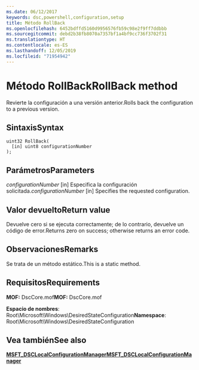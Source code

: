 ```yaml
---
ms.date: 06/12/2017
keywords: dsc,powershell,configuration,setup
title: Método RollBack
ms.openlocfilehash: 6452bdffd5160d9956576fb59c98e2f9ff7ddbbb
ms.sourcegitcommit: debd2b38fb8070a7357bf1a4bf9cc736f3702f31
ms.translationtype: HT
ms.contentlocale: es-ES
ms.lasthandoff: 12/05/2019
ms.locfileid: "71954942"
---
```

# <a name="rollback-method"></a><span data-ttu-id="8f8bf-103">Método RollBack</span><span class="sxs-lookup"><span data-stu-id="8f8bf-103">RollBack method</span></span>

<span data-ttu-id="8f8bf-104">Revierte la configuración a una versión anterior.</span><span class="sxs-lookup"><span data-stu-id="8f8bf-104">Rolls back the configuration to a previous version.</span></span>

## <a name="syntax"></a><span data-ttu-id="8f8bf-105">Sintaxis</span><span class="sxs-lookup"><span data-stu-id="8f8bf-105">Syntax</span></span>

```mof
uint32 RollBack(
  [in] uint8 configurationNumber
);
```

## <a name="parameters"></a><span data-ttu-id="8f8bf-106">Parámetros</span><span class="sxs-lookup"><span data-stu-id="8f8bf-106">Parameters</span></span>

<span data-ttu-id="8f8bf-107">*configurationNumber* \[in\] Especifica la configuración solicitada.</span><span class="sxs-lookup"><span data-stu-id="8f8bf-107">*configurationNumber* \[in\] Specifies the requested configuration.</span></span>

## <a name="return-value"></a><span data-ttu-id="8f8bf-108">Valor devuelto</span><span class="sxs-lookup"><span data-stu-id="8f8bf-108">Return value</span></span>

<span data-ttu-id="8f8bf-109">Devuelve cero si se ejecuta correctamente; de lo contrario, devuelve un código de error.</span><span class="sxs-lookup"><span data-stu-id="8f8bf-109">Returns zero on success; otherwise returns an error code.</span></span>

## <a name="remarks"></a><span data-ttu-id="8f8bf-110">Observaciones</span><span class="sxs-lookup"><span data-stu-id="8f8bf-110">Remarks</span></span>

<span data-ttu-id="8f8bf-111">Se trata de un método estático.</span><span class="sxs-lookup"><span data-stu-id="8f8bf-111">This is a static method.</span></span>

## <a name="requirements"></a><span data-ttu-id="8f8bf-112">Requisitos</span><span class="sxs-lookup"><span data-stu-id="8f8bf-112">Requirements</span></span>

<span data-ttu-id="8f8bf-113">**MOF:** DscCore.mof</span><span class="sxs-lookup"><span data-stu-id="8f8bf-113">**MOF:** DscCore.mof</span></span>

<span data-ttu-id="8f8bf-114">**Espacio de nombres**: Root\Microsoft\Windows\DesiredStateConfiguration</span><span class="sxs-lookup"><span data-stu-id="8f8bf-114">**Namespace**: Root\Microsoft\Windows\DesiredStateConfiguration</span></span>

## <a name="see-also"></a><span data-ttu-id="8f8bf-115">Vea también</span><span class="sxs-lookup"><span data-stu-id="8f8bf-115">See also</span></span>

[<span data-ttu-id="8f8bf-116">**MSFT_DSCLocalConfigurationManager**</span><span class="sxs-lookup"><span data-stu-id="8f8bf-116">**MSFT_DSCLocalConfigurationManager**</span></span>](msft-dsclocalconfigurationmanager.md)
